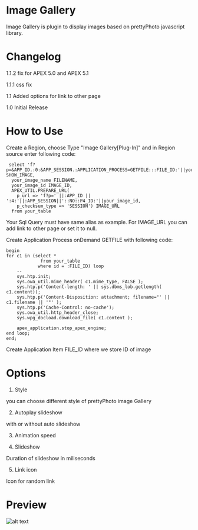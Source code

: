# Image Gallery

Image Gallery is plugin to display images based on prettyPhoto javascript library.

# Changelog
1.1.2 fix for APEX 5.0 and APEX 5.1

1.1.1 css fix

1.1 Added options for link to other page

1.0 Initial Release
# How to Use

  Create a Region, choose Type "Image Gallery[Plug-In]" and in Region source enter following code:
 
     select 'f?p=&APP_ID.:0:&APP_SESSION.:APPLICATION_PROCESS=GETFILE:::FILE_ID:'||your_image_id SHOW_IMAGE, 
      your_image_name FILENAME,
      your_image_id IMAGE_ID,
      APEX_UTIL.PREPARE_URL(
        p_url => 'f?p=' ||:APP_ID || ':4:'||:APP_SESSION||'::NO::P4_ID:'||your_image_id,
        p_checksum_type => 'SESSION') IMAGE_URL
      from your_table
      
      
  Your Sql Query must have same alias as example. For IMAGE_URL you can add link to other page or set it to null.
  
  Create Application Process onDemand GETFILE with following code:
  
    begin
    for c1 in (select *
                 from your_table
                where id = :FILE_ID) loop
        --
        sys.htp.init;
        sys.owa_util.mime_header( c1.mime_type, FALSE );
        sys.htp.p('Content-length: ' || sys.dbms_lob.getlength( c1.content));
        sys.htp.p('Content-Disposition: attachment; filename="' || c1.filename || '"' );
        sys.htp.p('Cache-Control: no-cache');  
        sys.owa_util.http_header_close;
        sys.wpg_docload.download_file( c1.content );
     
        apex_application.stop_apex_engine;
    end loop;
    end;
    
  Create Application Item FILE_ID where we store ID of image
  
# Options 

1. Style

you can choose different style of prettyPhoto image Gallery


2. Autoplay slideshow

with or without auto slideshow

3. Animation speed

4. Slideshow

Duration of slideshow in miliseconds

5. Link icon

Icon for random link


# Preview

![alt text](https://github.com/nhasko/ImageGallery/blob/master/preview.gif)
